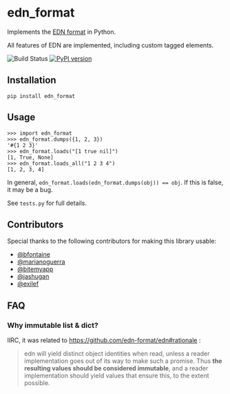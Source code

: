 # edn_format #

Implements the [EDN format](https://github.com/edn-format/edn) in Python.

All features of EDN are implemented, including custom tagged elements.

![Build Status](https://github.com/swaroopch/edn_format/workflows/build/badge.svg)
[![PyPI version](https://img.shields.io/pypi/v/edn_format.svg)](https://pypi.org/project/edn_format/)

## Installation ##

    pip install edn_format

## Usage ##

```pycon
>>> import edn_format
>>> edn_format.dumps({1, 2, 3})
'#{1 2 3}'
>>> edn_format.loads("[1 true nil]")
[1, True, None]
>>> edn_format.loads_all("1 2 3 4")
[1, 2, 3, 4]
```


In general, `edn_format.loads(edn_format.dumps(obj)) == obj`. If this is
false, it may be a bug.

See `tests.py` for full details.

## Contributors ##

Special thanks to the following contributors for making this library
usable:

- [@bfontaine](https://github.com/bfontaine)
- [@marianoguerra](https://github.com/marianoguerra)
- [@bitemyapp](https://github.com/bitemyapp)
- [@jashugan](https://github.com/jashugan)
- [@exilef](https://github.com/exilef)

## FAQ ##

### Why immutable list & dict? ###

IIRC, it was related to https://github.com/edn-format/edn#rationale :

> edn will yield distinct object identities when read, unless a reader implementation goes out of its way to make such a promise. Thus **the resulting values should be considered immutable**, and a reader implementation should yield values that ensure this, to the extent possible.
